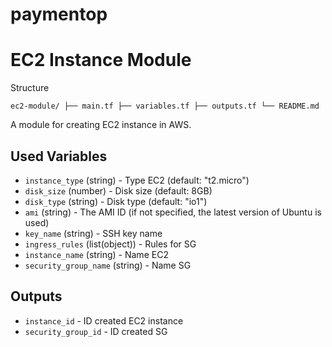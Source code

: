# paymentop
# EC2 Instance Module
Structure

`ec2-module/
├── main.tf
├── variables.tf
├── outputs.tf
└── README.md`

A module for creating EC2 instance in AWS.

## Used Variables

- `instance_type` (string) - Type EC2 (default: "t2.micro")
- `disk_size` (number) - Disk size (default: 8GB)
- `disk_type` (string) - Disk type (default: "io1")
- `ami` (string) - The AMI ID (if not specified, the latest version of Ubuntu is used)
- `key_name` (string) - SSH key name
- `ingress_rules` (list(object)) - Rules for SG
- `instance_name` (string) - Name EC2
- `security_group_name` (string) - Name SG

## Outputs

- `instance_id` - ID created EC2 instance
- `security_group_id` - ID created SG
